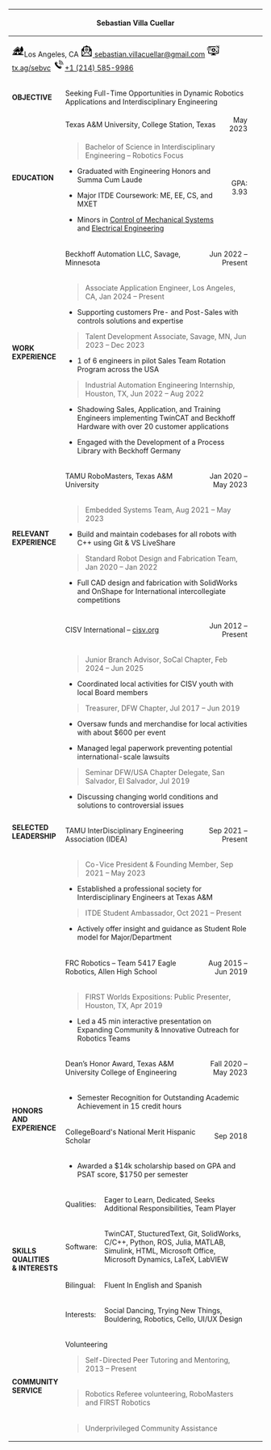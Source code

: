 <!-- pandoc -H to include .CSS reference -->
<head> 
  <link rel="stylesheet" href="media/style_block_insert.css">
</head>
<!----------------------------------------->

<table data-custom-style="eventablecolumnsLeftIndentItems">
<colgroup>
<col style="width: 15%" />
<col style="width: 10%" />
<col style="width: 41%" />
<col style="width: 6%" />
<col style="width: 1%" />
<col style="width: 8%" />
<col style="width: 11%" />
<col style="width: 5%" />
</colgroup>
<thead>
<tr>
<th colspan="8"><div data-custom-style="Resume Title">
<p>Sebastian Villa Cuellar</p>
</div></th>
</tr>
</thead>
<tbody>
<tr>
<td colspan="8"><div data-custom-style="Resume Socials">
<p><img src="media/image2.svg" style="width:0.25in;height:0.25in"
alt="Suburban scene with solid fill" />Los Angeles, CA <a
href="mailto:sebastian.villacuellar@gmail.com?subject=From%20Resume:%20"><img
src="media/image4.svg" style="width:0.25in;height:0.25in"
alt="Email with solid fill" /> <span
data-custom-style="Hyperlink">sebastian.villacuellar@gmail.com</span></a>
<img src="media/image6.svg" style="width:0.26in;height:0.26in"
alt="Ui Ux with solid fill" /> <a href="https://tx.ag/sebvc"><span
data-custom-style="Hyperlink">tx.ag/sebvc</span></a> <img
src="media/image8.svg" style="width:0.25in;height:0.25in"
alt="Speaker phone with solid fill" /><a href="tel:214+585+9986"><span
data-custom-style="Hyperlink">+1 (214) 585-9986</span></a></p>
</div></td>
</tr>
<tr>
<td><div data-custom-style="Resume_Cat">
<p><span
data-custom-style="Resume_Cat_Column"><strong>OBJECTIVE</strong></span></p>
</div></td>
<td colspan="7"><div data-custom-style="Normal (Web)">
<p>Seeking Full-Time Opportunities in Dynamic Robotics Applications and
Interdisciplinary Engineering</p>
</div></td>
</tr>
<tr>
<td rowspan="2"><div data-custom-style="Resume_Cat">
<p><span
data-custom-style="Resume_Cat_Column"><strong>EDUCATION</strong></span></p>
</div></td>
<td colspan="5"><span data-custom-style="Experience Header">Texas
A&amp;M University,</span> <span
data-custom-style="Experience Normal">College Station, Texas</span></td>
<td style="text-align: right;">May 2023</td>
<td rowspan="2"></td>
</tr>
<tr>
<td colspan="5"><div data-custom-style="Normal (Web)">
<blockquote>
<p><span data-custom-style="Experience Normal">Bachelor of Science in
Interdisciplinary Engineering – Robotics Focus</span></p>
</blockquote>
</div>
<ul>
<li><div data-custom-style="Normal (Web)">
<p><span data-custom-style="Experience Normal">Graduated with</span>
<span data-custom-style="Experience semibold">Engineering Honors</span>
<span data-custom-style="Experience Normal">and</span> <span
data-custom-style="Experience semibold">Summa Cum Laude</span> <span
data-custom-style="Experience Normal"></span></p>
</div></li>
<li><div data-custom-style="Normal (Web)">
<p><span data-custom-style="Experience Normal">Major ITDE Coursework:
ME, EE, CS, and MXET</span></p>
</div></li>
<li><div data-custom-style="Normal (Web)">
<p><span data-custom-style="Experience Normal">Minors in <a
href="https://catalog.tamu.edu/undergraduate/engineering/mechanical/control-mechanical-systems-minor/"><u>Control
of Mechanical Systems</u></a> and <a
href="https://catalog.tamu.edu/undergraduate/engineering/electrical-computer/electrical-minor/"><u>Electrical
Engineering</u></a></span></p>
</div></li>
</ul></td>
<td style="text-align: right;"><div data-custom-style="No Spacing">
<p><span data-custom-style="Experience semibold">GPA: 3.93</span></p>
</div></td>
</tr>
<tr>
<td rowspan="2"><div data-custom-style="Resume_Cat">
<p><span data-custom-style="Resume_Cat_Column"><strong>WORK
EXPERIENCE</strong></span></p>
</div></td>
<td colspan="2"><div data-custom-style="Normal (Web)">
<p><span data-custom-style="Experience Header">Beckhoff Automation
LLC,</span> <span data-custom-style="Experience Normal">Savage,
Minnesota</span></p>
</div></td>
<td colspan="4" style="text-align: right;"><div
data-custom-style="Normal (Web)">
<p><span data-custom-style="Experience Normal">Jun 2022 –
Present</span></p>
</div></td>
<td rowspan="2"></td>
</tr>
<tr>
<td colspan="6"><div data-custom-style="Normal (Web)">
<blockquote>
<p><span data-custom-style="Experience SubHeader">Associate Application
Engineer,</span> <span data-custom-style="Experience Normal">Los
Angeles, CA, Jan 2024 – Present</span></p>
</blockquote>
</div>
<ul>
<li><div data-custom-style="Normal (Web)">
<p><span data-custom-style="Experience Normal">Supporting customers Pre-
and Post-Sales with controls solutions and expertise</span></p>
</div></li>
</ul>
<div data-custom-style="Normal (Web)">
<blockquote>
<p><span data-custom-style="Experience SubHeader">Talent Development
Associate,</span> <span data-custom-style="Experience Normal">Savage,
MN, Jun 2023 – Dec 2023</span></p>
</blockquote>
</div>
<ul>
<li><div data-custom-style="Normal (Web)">
<p><span data-custom-style="Experience Normal">1 of 6 engineers in pilot
Sales Team Rotation Program across the USA</span></p>
</div></li>
</ul>
<div data-custom-style="Normal (Web)">
<blockquote>
<p><span data-custom-style="Experience SubHeader">Industrial Automation
Engineering Internship,</span> <span
data-custom-style="Experience Normal">Houston, TX, Jun 2022 – Aug
2022</span></p>
</blockquote>
</div>
<ul>
<li><div data-custom-style="Normal (Web)">
<p><span data-custom-style="Experience Normal">Shadowing Sales,
Application, and Training Engineers implementing</span> <span
data-custom-style="Experience semibold">TwinCAT</span> <span
data-custom-style="Experience Normal">and Beckhoff Hardware with
over</span> <span data-custom-style="Experience semibold">20</span>
<span data-custom-style="Experience Normal">customer
applications</span></p>
</div></li>
<li><div data-custom-style="Normal (Web)">
<p><span data-custom-style="Experience Normal">Engaged with the
Development of a Process Library with Beckhoff Germany</span></p>
</div></li>
</ul></td>
</tr>
<tr>
<td rowspan="2"><div data-custom-style="Resume_Cat">
<p><span data-custom-style="Resume_Cat_Column"><strong>RELEVANT
EXPERIENCE</strong></span></p>
</div></td>
<td colspan="2"><div data-custom-style="Normal (Web)">
<p><span data-custom-style="Experience Header">TAMU RoboMasters,</span>
<span data-custom-style="Experience Normal">Texas A&amp;M
University</span></p>
</div></td>
<td colspan="4" style="text-align: right;"><div
data-custom-style="Normal (Web)">
<p><span data-custom-style="Experience Normal">Jan 2020 – May
2023</span></p>
</div></td>
<td rowspan="2"></td>
</tr>
<tr>
<td colspan="6"><div data-custom-style="Normal (Web)">
<blockquote>
<p><span data-custom-style="Experience SubHeader">Embedded Systems
Team,</span> <span data-custom-style="Experience Normal">Aug 2021 – May
2023</span></p>
</blockquote>
</div>
<ul>
<li><div data-custom-style="Normal (Web)">
<p><span data-custom-style="Experience Normal">Build and maintain
codebases for all robots with</span> <span
data-custom-style="Experience semibold">C++</span> <span
data-custom-style="Experience Normal">using</span> <span
data-custom-style="Experience semibold">Git</span> <span
data-custom-style="Experience Normal">&amp; VS LiveShare</span></p>
</div></li>
</ul>
<div data-custom-style="Normal (Web)">
<blockquote>
<p><span data-custom-style="Experience SubHeader">Standard Robot Design
and Fabrication Team,</span> <span
data-custom-style="Experience Normal">Jan 2020 – Jan 2022</span></p>
</blockquote>
</div>
<ul>
<li><div data-custom-style="Normal (Web)">
<p><span data-custom-style="Experience Normal">Full</span> <span
data-custom-style="Experience semibold">CAD</span> <span
data-custom-style="Experience Normal">design and fabrication with
SolidWorks and OnShape for International intercollegiate
competitions</span></p>
</div></li>
</ul></td>
</tr>
<tr>
<td rowspan="6"><div data-custom-style="Resume_Cat">
<p><span data-custom-style="Resume_Cat_Column"><strong>SELECTED
LEADERSHIP</strong></span></p>
</div></td>
<td colspan="3"><div data-custom-style="Normal (Web)">
<p><span data-custom-style="Experience Header">CISV International – <a
href="https://cisv.org/"><u>cisv.org</u></a></span></p>
</div></td>
<td colspan="3" style="text-align: right;"><div
data-custom-style="Normal (Web)">
<p><span data-custom-style="Experience Normal">Jun 2012 –
Present</span></p>
</div></td>
<td rowspan="2"></td>
</tr>
<tr>
<td colspan="6"><div data-custom-style="Normal (Web)">
<blockquote>
<p><span data-custom-style="Experience SubHeader">Junior Branch
Advisor,</span> <span data-custom-style="Experience Normal">SoCal
Chapter, Feb 2024 – Jun 2025</span></p>
</blockquote>
</div>
<ul>
<li><div data-custom-style="Normal (Web)">
<p><span data-custom-style="Experience Normal">Coordinated local
activities for CISV youth with local Board members</span></p>
</div></li>
</ul>
<div data-custom-style="Normal (Web)">
<blockquote>
<p><span data-custom-style="Experience SubHeader">Treasurer,</span>
<span data-custom-style="Experience Normal">DFW Chapter, Jul 2017 – Jun
2019</span></p>
</blockquote>
</div>
<ul>
<li><div data-custom-style="Normal (Web)">
<p><span data-custom-style="Experience Normal">Oversaw funds and
merchandise for local activities with about $600 per event</span></p>
</div></li>
<li><div data-custom-style="Normal (Web)">
<p><span data-custom-style="Experience Normal">Managed legal paperwork
preventing potential international-scale</span> <span
data-custom-style="Experience semibold">lawsuits</span></p>
</div></li>
</ul>
<div data-custom-style="Normal (Web)">
<blockquote>
<p><span data-custom-style="Experience SubHeader">Seminar DFW/USA
Chapter Delegate,</span> <span data-custom-style="Experience Normal">San
Salvador, El Salvador, Jul 2019</span></p>
</blockquote>
</div>
<ul>
<li><div data-custom-style="List Paragraph">
<p><span data-custom-style="Experience Normal">Discussing changing world
conditions and solutions to controversial issues</span></p>
</div></li>
</ul></td>
</tr>
<tr>
<td colspan="3"><div data-custom-style="Normal (Web)">
<p><span data-custom-style="Experience Header">TAMU InterDisciplinary
Engineering Association (IDEA)</span></p>
</div></td>
<td colspan="3" style="text-align: right;"><div
data-custom-style="Normal (Web)">
<p><span data-custom-style="Experience Normal">Sep 2021 –
Present</span></p>
</div></td>
<td rowspan="2"></td>
</tr>
<tr>
<td colspan="6"><div data-custom-style="Normal (Web)">
<blockquote>
<p><span data-custom-style="Experience SubHeader">Co-Vice President
&amp; Founding Member,</span> <span
data-custom-style="Experience Normal">Sep 2021 – May 2023</span></p>
</blockquote>
</div>
<ul>
<li><div data-custom-style="Normal (Web)">
<p><span data-custom-style="Experience Normal">Established a
professional society for Interdisciplinary Engineers at Texas
A&amp;M</span></p>
</div></li>
</ul>
<div data-custom-style="Normal (Web)">
<blockquote>
<p><span data-custom-style="Experience SubHeader">ITDE Student
Ambassador,</span> <span data-custom-style="Experience Normal">Oct 2021
– Present</span></p>
</blockquote>
</div>
<ul>
<li><div data-custom-style="Normal (Web)">
<p><span data-custom-style="Experience Normal">Actively offer insight
and guidance as Student Role model for Major/Department</span></p>
</div></li>
</ul></td>
</tr>
<tr>
<td colspan="3"><div data-custom-style="Normal (Web)">
<p><span data-custom-style="Experience Header">FRC Robotics – Team 5417
Eagle Robotics,</span> <span data-custom-style="Experience Normal">Allen
High School</span></p>
</div></td>
<td colspan="3" style="text-align: right;"><div
data-custom-style="Normal (Web)">
<p><span data-custom-style="Experience Normal">Aug 2015 – Jun
2019</span></p>
</div></td>
<td rowspan="2"></td>
</tr>
<tr>
<td colspan="6"><div data-custom-style="Normal (Web)">
<blockquote>
<p><span data-custom-style="Experience SubHeader">FIRST Worlds
Expositions: Public Presenter,</span> <span
data-custom-style="Experience Normal">Houston, TX, Apr 2019</span></p>
</blockquote>
</div>
<ul>
<li><div data-custom-style="Normal (Web)">
<p><span data-custom-style="Experience Normal">Led a 45 min</span> <span
data-custom-style="Experience semibold">interactive</span> <span
data-custom-style="Experience Normal">presentation on Expanding
Community &amp; Innovative Outreach for Robotics Teams</span></p>
</div></li>
</ul></td>
</tr>
<tr>
<td rowspan="4"><div data-custom-style="Resume_Cat">
<p><span data-custom-style="Resume_Cat_Column"><strong>HONORS<br />
AND EXPERIENCE</strong></span></p>
</div></td>
<td colspan="4"><div data-custom-style="Normal (Web)">
<p><span data-custom-style="Experience Header">Dean’s Honor
Award,</span> <span data-custom-style="Experience Normal">Texas A&amp;M
University College of Engineering</span></p>
</div></td>
<td colspan="2" style="text-align: right;"><div
data-custom-style="Normal (Web)">
<p><span data-custom-style="Experience Normal">Fall 2020 – May
2023</span></p>
</div></td>
<td rowspan="2"></td>
</tr>
<tr>
<td colspan="6"><ul>
<li><div data-custom-style="Normal (Web)">
<p><span data-custom-style="Experience Normal">Semester Recognition for
Outstanding Academic Achievement in 15 credit hours</span></p>
</div></li>
</ul></td>
</tr>
<tr>
<td colspan="3"><div data-custom-style="Normal (Web)">
<p><span data-custom-style="Experience Header">CollegeBoard's</span>
<span data-custom-style="Experience Header">National Merit Hispanic
Scholar</span></p>
</div></td>
<td colspan="3" style="text-align: right;"><div
data-custom-style="Normal (Web)">
<p><span data-custom-style="Experience Normal">Sep 2018</span></p>
</div></td>
<td rowspan="2"></td>
</tr>
<tr>
<td colspan="6"><ul>
<li><div data-custom-style="Normal (Web)">
<p><span data-custom-style="Experience Normal">Awarded a</span> <span
data-custom-style="Experience semibold">$14k</span> <span
data-custom-style="Experience Normal">scholarship based on GPA and PSAT
score, $1750 per semester</span></p>
</div></li>
</ul></td>
</tr>
<tr>
<td rowspan="4"><div data-custom-style="Resume_Cat">
<p><span data-custom-style="Resume_Cat_Column"><strong>SKILLS
QUALITIES<br />
&amp; INTERESTS</strong></span></p>
</div></td>
<td><div data-custom-style="Normal (Web)">
<p><span data-custom-style="Experience Header">Qualities:</span></p>
</div></td>
<td colspan="5"><div data-custom-style="Normal (Web)">
<p><span data-custom-style="Experience Normal">Eager to Learn,
Dedicated, Seeks Additional Responsibilities, Team Player</span></p>
</div></td>
<td rowspan="2"></td>
</tr>
<tr>
<td><div data-custom-style="Normal (Web)">
<p><span data-custom-style="Experience Header">Software:</span></p>
</div></td>
<td colspan="5"><div data-custom-style="Normal (Web)">
<p><span data-custom-style="Experience Normal">TwinCAT, StucturedText,
Git, SolidWorks, C/C++, Python, ROS, Julia, MATLAB, Simulink, HTML,
Microsoft Office, Microsoft Dynamics, LaTeX, LabVIEW</span></p>
</div></td>
</tr>
<tr>
<td><div data-custom-style="Normal (Web)">
<p><span data-custom-style="Experience Header">Bilingual:</span></p>
</div></td>
<td colspan="5"><div data-custom-style="Normal (Web)">
<p><span data-custom-style="Experience Normal">Fluent In English and
Spanish</span></p>
</div></td>
<td></td>
</tr>
<tr>
<td><div data-custom-style="Normal (Web)">
<p><span data-custom-style="Experience Header">Interests:</span></p>
</div></td>
<td colspan="5"><div data-custom-style="Normal (Web)">
<p><span data-custom-style="Experience Normal">Social Dancing, Trying
New Things, Bouldering, Robotics, Cello, UI/UX Design</span></p>
</div></td>
<td></td>
</tr>
<tr>
<td rowspan="3"><div data-custom-style="Resume_Cat">
<p><span data-custom-style="Resume_Cat_Column"><strong>COMMUNITY
SERVICE</strong></span></p>
</div></td>
<td colspan="6"><div data-custom-style="Normal (Web)">
<p><span data-custom-style="Experience Header">Volunteering</span></p>
</div>
<div data-custom-style="Normal (Web)">
<blockquote>
<p><span data-custom-style="Experience SubHeader">Self-Directed Peer
Tutoring and Mentoring,</span> <span
data-custom-style="Experience Normal">2013 – Present</span></p>
</blockquote>
</div></td>
<td></td>
</tr>
<tr>
<td colspan="6"><div data-custom-style="Normal (Web)">
<blockquote>
<p><span data-custom-style="Experience SubHeader">Robotics Referee
volunteering,</span> <span
data-custom-style="Experience Normal">RoboMasters and FIRST
Robotics</span></p>
</blockquote>
</div></td>
<td></td>
</tr>
<tr>
<td colspan="6"><div data-custom-style="Normal (Web)">
<blockquote>
<p><span data-custom-style="Experience SubHeader">Underprivileged
Community Assistance</span></p>
</blockquote>
</div></td>
<td></td>
</tr>
</tbody>
</table>
